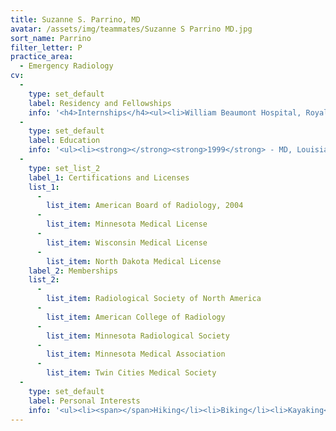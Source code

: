 ```yaml
---
title: Suzanne S. Parrino, MD
avatar: /assets/img/teammates/Suzanne S Parrino MD.jpg
sort_name: Parrino
filter_letter: P
practice_area:
  - Emergency Radiology
cv:
  - 
    type: set_default
    label: Residency and Fellowships
    info: '<h4>Internships</h4><ul><li>William Beaumont Hospital, Royal Oak, MI, 1999-2000</li></ul><h4>Residencies</h4><ul><li>William Beaumont Hospital, Royal Oak, MI, Diagnostic Radiology, 2000-2004</li></ul><h4>Fellowships</h4><ul><li>University of Colorado, Denver, CO, Body Imaging, 2004-2005<span></span></li></ul>'
  - 
    type: set_default
    label: Education
    info: '<ul><li><strong></strong><strong>1999</strong> - MD, Louisiana State University, New Orleans, LA</li><li><strong>1995</strong> - BS, University of New Orleans, New Orleans, LA<span></span></li></ul>'
  - 
    type: set_list_2
    label_1: Certifications and Licenses
    list_1:
      - 
        list_item: American Board of Radiology, 2004
      - 
        list_item: Minnesota Medical License
      - 
        list_item: Wisconsin Medical License
      - 
        list_item: North Dakota Medical License
    label_2: Memberships
    list_2:
      - 
        list_item: Radiological Society of North America
      - 
        list_item: American College of Radiology
      - 
        list_item: Minnesota Radiological Society
      - 
        list_item: Minnesota Medical Association
      - 
        list_item: Twin Cities Medical Society
  - 
    type: set_default
    label: Personal Interests
    info: '<ul><li><span></span>Hiking</li><li>Biking</li><li>Kayaking<span></span></li></ul>'
---
```

